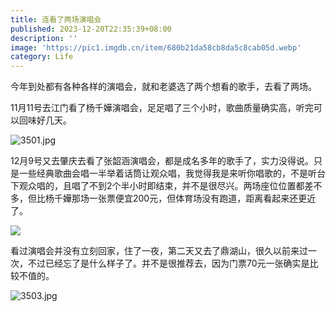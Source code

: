 ```yaml
---
title: 连看了两场演唱会
published: 2023-12-20T22:35:39+08:00
description: ''
image: 'https://pic1.imgdb.cn/item/680b21da58cb8da5c8cab05d.webp'
category: Life
---
```

今年到处都有各种各样的演唱会，就和老婆选了两个想看的歌手，去看了两场。

11月11号去江门看了杨千嬅演唱会，足足唱了三个小时，歌曲质量确实高，听完可以回味好几天。

<!--![](https://ucarecdn.com/2dfc2b1d-b361-44b8-b32d-5dda1e690ffc/3501.webp)-->
![3501.jpg](https://img.ksmoe.eu.org/v2/uSremSW.jpeg)

12月9号又去肇庆去看了张韶涵演唱会，都是成名多年的歌手了，实力没得说。只是一些经典歌曲会唱一半举着话筒让观众唱，我觉得我是来听你唱歌的，不是听台下观众唱的，且唱了不到2个半小时即结束，并不是很尽兴。两场座位位置都差不多，但比杨千嬅那场一张票便宜200元，但体育场没有跑道，距离看起来还更近了。

![](https://ucarecdn.com/58781ff2-6a52-4cce-af9d-ea2dd8b07070/20231220.webp)

看过演唱会并没有立刻回家，住了一夜，第二天又去了鼎湖山，很久以前来过一次，不过已经忘了是什么样子了。并不是很推荐去，因为门票70元一张确实是比较不值的。

<!--![](https://ucarecdn.com/ee0d6325-2a50-469c-ab12-6de3f8849895/3503.webp)-->
![3503.jpg](https://img.ksmoe.eu.org/v2/J3AWqHv.jpeg)
